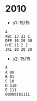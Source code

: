 # 2010

-   s1: 15/15

```
4
ABC 13 22 1
DEF 10 20 30
GHI 11 2 2
JKL 20 20 20
```

-   s2: 15/15

```
5
A 00
B 01
C 10
D 110
E 111
00000101111
```
